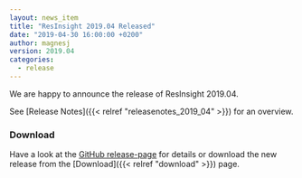 ```yaml
---
layout: news_item
title: "ResInsight 2019.04 Released"
date: "2019-04-30 16:00:00 +0200"
author: magnesj
version: 2019.04
categories: 
  - release
---
```

We are happy to announce the release of ResInsight 2019.04. 

See [Release Notes]({{< relref "releasenotes_2019_04" >}}) for an overview.

### Download
Have a look at the [GitHub release-page](https://github.com/OPM/ResInsight/releases) for details or download the new release from the [Download]({{< relref "download" >}}) page.
